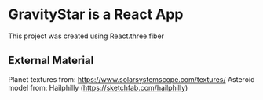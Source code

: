 # GravityStar is a React App

This project was created using React.three.fiber

## External Material

Planet textures from: https://www.solarsystemscope.com/textures/
Asteroid model from: Hailphilly (https://sketchfab.com/hailphilly)
